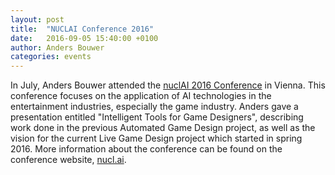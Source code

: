 ```yaml
---
layout: post
title:  "NUCLAI Conference 2016"
date:   2016-09-05 15:40:00 +0100
author: Anders Bouwer
categories: events
---
```


In July, Anders Bouwer attended the [nuclAI 2016 Conference] in Vienna. This conference focuses on the application of AI technologies in the entertainment industries, especially the game industry. Anders gave a presentation entitled "Intelligent Tools for Game Designers", describing work done in the previous Automated Game Design project, as well as the vision for the current Live Game Design project which started in spring 2016. More information about the conference can be found on the conference website, [nucl.ai]. 

[nuclAI 2016 Conference]: http://nucl.ai
[nucl.ai]: http://nucl.ai

